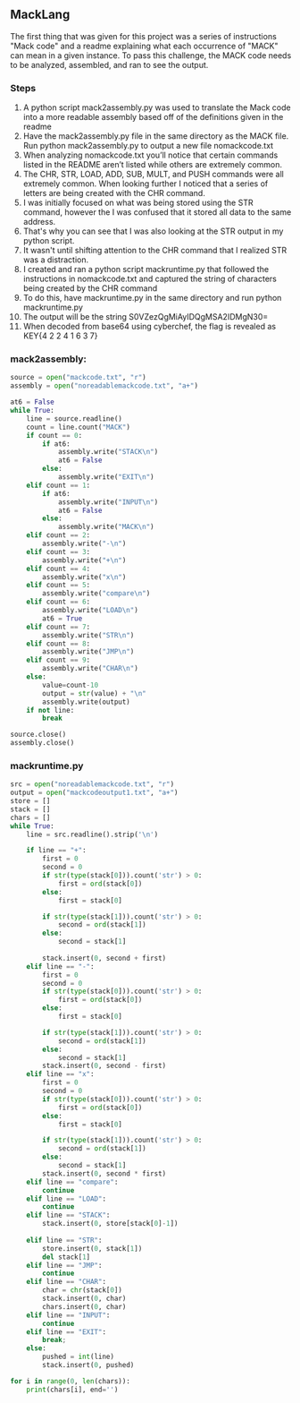 ## MackLang
The first thing that was given for this project was a series of instructions "Mack code" and a readme explaining what each occurrence of "MACK" can mean in a given instance. To pass this challenge, the MACK code needs to be analyzed, assembled, and ran to see the output.

### Steps

1. A python script mack2assembly.py was used to translate the Mack code into a more readable assembly based off of the definitions given in the readme
2. Have the mack2assembly.py file in the same directory as the MACK file. Run python mack2assembly.py to output a new file nomackcode.txt
3. When analyzing nomackcode.txt you’ll notice that certain commands listed in the README aren’t listed while others are extremely common. 
4. The CHR, STR, LOAD, ADD, SUB, MULT, and PUSH commands were all extremely common. When looking further I noticed that a series of letters are being created with the CHR command.
5. I was initially focused on what was being stored using the STR command, however the I was confused that it stored all data to the same address.
6. That's why you can see that I was also looking at the STR output in my python script.
7. It wasn't until shifting attention to the CHR command that I realized STR was a distraction.
8. I created and ran a python script mackruntime.py that followed the instructions in nomackcode.txt and captured the string of characters being created by the CHR command
9. To do this, have mackruntime.py in the same directory and run python mackruntime.py 
10. The output will be the string S0VZezQgMiAyIDQgMSA2IDMgN30= 
11. When decoded from base64 using cyberchef, the flag is revealed as KEY{4 2 2 4 1 6 3 7}

### mack2assembly: 
```python
source = open("mackcode.txt", "r")
assembly = open("noreadablemackcode.txt", "a+")

at6 = False
while True:
    line = source.readline()
    count = line.count("MACK")
    if count == 0:
        if at6:
            assembly.write("STACK\n")
            at6 = False
        else:
            assembly.write("EXIT\n")
    elif count == 1:
        if at6:
            assembly.write("INPUT\n")
            at6 = False
        else:
            assembly.write("MACK\n")
    elif count == 2:
        assembly.write("-\n")
    elif count == 3:
        assembly.write("+\n")
    elif count == 4:
        assembly.write("x\n")
    elif count == 5:
        assembly.write("compare\n")
    elif count == 6:
        assembly.write("LOAD\n")
        at6 = True
    elif count == 7:
        assembly.write("STR\n")
    elif count == 8:
        assembly.write("JMP\n")
    elif count == 9:
        assembly.write("CHAR\n")
    else:
        value=count-10
        output = str(value) + "\n"
        assembly.write(output)
    if not line:
        break

source.close()
assembly.close()
```

### mackruntime.py
```python
src = open("noreadablemackcode.txt", "r")
output = open("mackcodeoutput1.txt", "a+")
store = []
stack = []
chars = []
while True:
    line = src.readline().strip('\n')

    if line == "+":
        first = 0
        second = 0
        if str(type(stack[0])).count('str') > 0:
            first = ord(stack[0])
        else:
            first = stack[0]

        if str(type(stack[1])).count('str') > 0:
            second = ord(stack[1])
        else:
            second = stack[1]
        
        stack.insert(0, second + first)
    elif line == "-":
        first = 0
        second = 0
        if str(type(stack[0])).count('str') > 0:
            first = ord(stack[0])
        else:
            first = stack[0]

        if str(type(stack[1])).count('str') > 0:
            second = ord(stack[1])
        else:
            second = stack[1]
        stack.insert(0, second - first) 
    elif line == "x":
        first = 0
        second = 0
        if str(type(stack[0])).count('str') > 0:
            first = ord(stack[0])
        else:
            first = stack[0]

        if str(type(stack[1])).count('str') > 0:
            second = ord(stack[1])
        else:
            second = stack[1]
        stack.insert(0, second * first)
    elif line == "compare":
        continue
    elif line == "LOAD":
        continue
    elif line == "STACK":
        stack.insert(0, store[stack[0]-1])
        
    elif line == "STR":
        store.insert(0, stack[1])
        del stack[1]
    elif line == "JMP":
        continue
    elif line == "CHAR":
        char = chr(stack[0])
        stack.insert(0, char)
        chars.insert(0, char)
    elif line == "INPUT":
        continue
    elif line == "EXIT":
        break;
    else:
        pushed = int(line)
        stack.insert(0, pushed)

for i in range(0, len(chars)):
    print(chars[i], end='')
```

